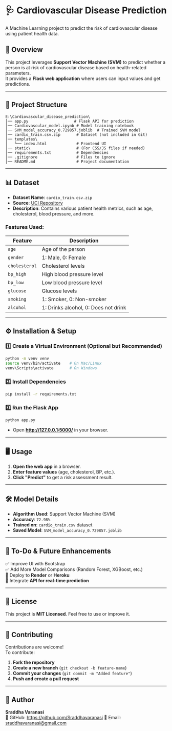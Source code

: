 
# 🩺 Cardiovascular Disease Prediction  

A Machine Learning project to predict the risk of cardiovascular disease using patient health data.

## 🚀 Overview  
This project leverages **Support Vector Machine (SVM)** to predict whether a person is at risk of cardiovascular disease based on health-related parameters.  
It provides a **Flask web application** where users can input values and get predictions.

---

## 📂 Project Structure  
```
E:\Cardiovascular_disease_prediction\
│── app.py                    # Flask API for prediction  
│── Cardiovascular_model.ipynb # Model training notebook  
│── SVM_model_accuracy_0.729857.joblib  # Trained SVM model  
│── cardio_train.csv.zip       # Dataset (not included in Git)  
│── templates\  
│   └── index.html             # Frontend UI  
│── static\                    # (For CSS/JS files if needed)  
│── requirements.txt           # Dependencies  
│── .gitignore                 # Files to ignore  
│── README.md                  # Project documentation  
```

---

## 📊 Dataset  
- **Dataset Name**: `cardio_train.csv.zip`  
- **Source**: [UCI Repository](https://archive.ics.uci.edu/ml/datasets/heart+disease)  
- **Description**: Contains various patient health metrics, such as age, cholesterol, blood pressure, and more.  

### Features Used:
| Feature | Description |
|---------|-------------|
| `age` | Age of the person |
| `gender` | 1: Male, 0: Female |
| `cholesterol` | Cholesterol levels |
| `bp_high` | High blood pressure level |
| `bp_low` | Low blood pressure level |
| `glucose` | Glucose levels |
| `smoking` | 1: Smoker, 0: Non-smoker |
| `alcohol` | 1: Drinks alcohol, 0: Does not drink |

---

## ⚙️ Installation & Setup  
### **1️⃣ Create a Virtual Environment (Optional but Recommended)**
```sh
python -m venv venv
source venv/bin/activate    # On Mac/Linux
venv\Scripts\activate       # On Windows
```

### **2️⃣ Install Dependencies**  
```sh
pip install -r requirements.txt
```

### **3️⃣ Run the Flask App**  
```sh
python app.py
```
- Open **http://127.0.0.1:5000/** in your browser.

---

## 🖥️ Usage  
1. **Open the web app** in a browser.  
2. **Enter feature values** (age, cholesterol, BP, etc.).  
3. **Click "Predict"** to get a risk assessment result.  

---

## 🛠️ Model Details  
- **Algorithm Used**: Support Vector Machine (SVM)  
- **Accuracy**: `72.98%`  
- **Trained on**: `cardio_train.csv` dataset  
- **Saved Model**: `SVM_model_accuracy_0.729857.joblib`  

---

## 📌 To-Do & Future Enhancements  
✅ Improve UI with Bootstrap  
✅ Add More Model Comparisons (Random Forest, XGBoost, etc.)  
🔲 Deploy to **Render** or **Heroku**  
🔲 Integrate **API for real-time prediction**  

---

## 📜 License  
This project is **MIT Licensed**. Feel free to use or improve it.  

---

## 🙌 Contributing  
Contributions are welcome!  
To contribute:  
1. **Fork the repository**  
2. **Create a new branch** (`git checkout -b feature-name`)  
3. **Commit your changes** (`git commit -m "Added feature"`)  
4. **Push and create a pull request**  

---

## 📝 Author  
**Sraddha Varanasi**  
💼 GitHub: https://github.com/Sraddhavaranasi
📧 Email: sraddhavaranasi@gmail.com 
```
